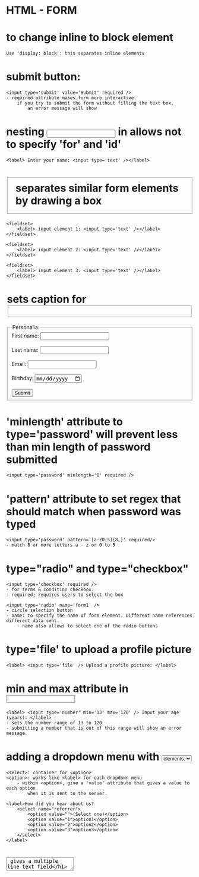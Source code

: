 # HTML - FORM

# to change inline to block element
    Use 'display: block': this separates inline elements

# submit button:
    <input type='submit' value='Submit' required />
    - required attribute makes form more interactive.
        if you try to submit the form without filling the text box, 
            an error message will show

# nesting <input/> in <label> allows not to specify 'for' and 'id'
    <label> Enter your name: <input type='text' /></label>

# <fieldset> separates similar form elements by drawing a box
    <fieldset>
        <label> input element 1: <input type='text' /></label>
    </fieldset>

    <fieldset>
        <label> input element 2: <input type='text' /></label>
    </fieldset>

    <fieldset>
        <label> input element 3: <input type='text' /></label>
    </fieldset>

# <legend> sets caption for <fieldset>
<form action="/action_page.php">
  <fieldset>
    <legend>Personalia:</legend>
    <label for="fname">First name:</label>
    <input type="text" id="fname" name="fname"><br><br>
    <label for="lname">Last name:</label>
    <input type="text" id="lname" name="lname"><br><br>
    <label for="email">Email:</label>
    <input type="email" id="email" name="email"><br><br>
    <label for="birthday">Birthday:</label>
    <input type="date" id="birthday" name="birthday"><br><br>
    <input type="submit" value="Submit">
  </fieldset>
</form>

# 'minlength' attribute to type='password' will prevent less than min length of password submitted
    <input type='password' minlength='8' required />

# 'pattern' attribute to set regex that should match when password was typed
    <input type='password' pattern='[a-z0-5]{8,}' required/>
    - match 8 or more letters a - z or 0 to 5

# type="radio" and type="checkbox"
    <input type='checkbox' required />
    - for terms & condition checkbox. 
    - required; requires users to select the box
    
    <input type='radio' name='form1' />
    - circle selection button 
    - name: to specify the name of form element. Different name references different data sent.
        - name also allows to select one of the radio buttons

# type='file' to upload a profile picture
    <label> <input type='file' /> Upload a profile picture: </label>

# min and max attribute in <input>
    <label> <input type='number' min='13' max='120' /> Input your age (years): </label>
    - sets the number range of 13 to 120
    - submitting a number that is out of this range will show an error message.

# adding a dropdown menu with <select> and <option> elements.
    <select>: container for <option>
    <option>: works like <label> for each dropdown menu
        - within <option>, give a 'value' attribute that gives a value to each option
            when it is sent to the server.

    <label>How did you hear about us?
        <select name="referrer">
            <option value="">(Select one)</option>
            <option value="1">option1</option>
            <option value="2">option2</option>
            <option value="3">option3</option>
        </select>
    </label> 

# <textarea> gives a multiple line text field
    - 'rows' and 'cols' initial size of text field.
    - 'placeholder' displays texts until user starts typing
    <label> Tell us about yourself
        <textarea name="bio" rows="3" cols="20" placeholder="Enter your text here"></textarea>
    </label>

# giving 'name' attribute to submmitable elements to identify elements when form submission.
    - except for the type='radio'

# form submission to a specific webpage
    <main>
        <form method='post' action='https://freecodecamp.org/practice-project/accessibility-quiz'>
            <section></section>
            <section></section>
            <section></section>
        </form>
    </main>

# centering text item
    margin: 1em auto;
    text-align: center;


# centering a block element
    margin: 0 auto;

# max-width and min-width to set max and min width

# difference between 'width: 100vw' and 'width:100%'
    width: 100vw = the element will take 100 of width of the available screen,including the document margin
        - setting elements to vw will ensure that the proportion will be the same on any screen sizes. 
        - however, if your element size is bigger than 100vw, the horizontal scrollbar will show.
            Then use 100% instead.

    width: 100% = elements will fit all the space avaliable.
        - if a child element with width:100% is within a parent element, it will take up the 100% of total width of parent element.

# selecting all elements but the last element
    use :not(:last-of-type) pseudo-class

    fieldset:not(:last-of-type) {
        border-bottom: 3px solid #fffff;
    }

    - :not() can be ussed in any element
        span:not(sr-only) {
            font-weight: bold;
        }


# unset the width rule
    width: unset;

# aligning elements horizontally
    vertical-align: middle;
    (element 위 아래의 비율이 같게함으로써 vertical.)

# attribute selector
    selects an specific element based on a given attribute value.
    input[type='submit']{
        display: block;
    }
    input[name='password']{

    }

# overflow: hidden to set box size to original size
    - also prevents the text or contents overlaping each other. 

# clear: right
    - will clear the float property
    - push down the divider and any contents below the float: right element.

# div:not(#example) {
    color: red;
}
    - this will select all div that is not #example, and then apply color: red to all div except #example.

# <meta> in <head>
 <html lang="en">
  <head>
    <meta charset="UTF-8" />
    <meta name="viewport" content="width=device-width, initial-scale=1.0" />
    <meta name="description" content="freeCodeCamp Accessibility Quiz practice project" />
    <title>Accessibility Quiz</title>
    <link rel="stylesheet" href="styles.css" />
  </head>

# logo css
#logo {
  width: max(100px, 18vw);
	background-color: #0a0a23;
	aspect-ratio: 35/4;
	padding: 0.4rem;
}

# min(value1, value2)
    - set minimum width size to whichever value is the smallest 
    - when screen size changes, size of width changes accordingly. 
    - https://web.dev/min-max-clamp/
    header{
        width: min(50vw, 400px);
    }

# use flexbox and space contents evenly
	display: flex;
	justify-content: space-evenly;

# use role attribute to increase accecibility
    - to tag or navigate region where the form was submitted
    * role attribute requires aria attribute.
<form method="post" action="https://freecodecamp.org/practice-project/accessibility-quiz">
        <section role='region' aria-labelledby='student-info'>
            <h2>student-info</h2>
        </section>
        <section role='region' aria-labelledby='css-questions'>
            <h2>css questions</h2>
        </section>
      </form>

# setting multiple font-family, in case the web doesn't support font
    h1 {
        font-family: "Verdana", "Tahoma", sans-serif;
    }
# in <label>, for attribute connects to the corresponding <input> by sharing a same id name
    <label for='student-info'></label>
    <input id='student-info' />

# common pattern to make invisible text for screen reader
.sr-only {
    position: absolute;
    width: 1px;
    height: 1px;
    padding: 0;
    margin: -1px;
    overflow: hidden;
    clip: rect(0, 0, 0, 0);
    white-space: nowrap;
    border: 0;
}

# ::before , ::after 
    - pseudo-element.
    - you can add anything before or after the selected element

    HTML:
    <p>1</p>
    <p>2</p>
    <p>3</p>

    CSS:
    p::before {
        content: "Question ";
    }

    Output:
    Question 1
    Question 2
    Question 3

# hover 
nav li:hover {
	cursor: pointer;
	background-color: #dfdfe2;
	color: #1b1b32;
}

# fix element to the top of viewport
position: fixed;
top:0;

# centering <section>
section {
    width: 80%;
    margin: 0 auto 10px auto;
    max-width: 600px;
}

# To align the input boxes with each other, set the display property to inline-block
.info input, 
.info label {
  display: inline-block;
  text-align: right;
}

# to neaten block element
text-align: left;
display: block;
width: 100%;
margin-top: 20px;
padding-top: 5px;

# smooth jump to the section
    - The media query prefers-reduced-motion is used to detect if the user has set an operating system preference to minimize the amount of animation or motion it uses. It can take two possible values: no-preference : Indicates that the user has made no preference in the underlying operating system.
    - for users who prefer less motion on web, such as autoplaying videos or some visual effects
@media (prefers-reduced-motion: no-preference){
  * {
  scroll-behavior: smooth;
    }
}

# hide texts for screen reader using aria-hidden
<div id='years' aria-hidden='true'></div> 

# The caption element should always be the first child of a table, but can be positioned with the caption-side CSS property.
<table>
    <caption>Assets</caption>
 </table>

# The thead and tbody elements are used to indicate which portion of your table is the header, and which portion contains the primary data or content.
    <table>
        <caption>Assets</caption>
            <thead></thead>
            <tbody></tbody>
    </table>

# setting box-sizing: border-box;
    - to fit the child element to its parent element
    - even setting padding to the child element, it will not take spaces outside of its parents element.
    https://developer.mozilla.org/en-US/docs/Web/CSS/box-sizing

    html {
        box-sizing: border-box;
    }

# selector that selects <span> elements whose class includes 'sr-only'
span[class~='sr-only'] {
  border: 0;
}

# common code to hide screan read texts
span[class~="sr-only"] {
  border: 0 !important;
  clip: rect(1px, 1px, 1px, 1px) !important;
  clip-path: inset(50%) !important;
  -webkit-clip-path: inset(50%)!important;
  height: 1px !important;
  width: 1px !important;
  /* to prevent overflowing */
    overflow: hidden !important; 
    white-space: nowrap !important;
   /*  take these hidden elements out of the document flow. */
    position: absolute !important;
    padding: 0 !important;
    margin: -1px !important;
}
-  overflow:hidden; this property will hide any element that is pushed outside the set width value of selected element with @media.
- clip-path: creates a clipping region that sets what part of an element should be shown. Parts that are inside the region are shown, while those outside are hidden
- -webkit: for rendering content in Safari and Chrome browsers. Webkit code may need to be added in CSS to ensure it renders correctly on Chrome and Safari due to the lack of cross-compatibility.

- use span[class] syntax will target any span element that has a class attribute set, regardless of the attribute's value.
- use !important to ensure this code is applied regardless of specificity.
# reverse the order of nested element <span class='flex'>
h1 .flex {
  display: flex;
  flex-direction: column-reverse;
  gap: 1rem;
}

# :first-of-type pseudo-selector is used to target the first element that matches the selector.
# :last-of-type pseudo-selector is used to target the last element that matches the selector.
h1 .flex span:first-of-type {
  font-size: 0.7em;
}

# stick element
#years {
  display: flex;
  justify-content: flex-end;
  position: sticky;
  top: 0;
}

# z-index specifies an order of elements
    - z-index is used to create layers in css
    - the higher z-index value will place an element on top of the lower value element
        - to posision bg element behind the other element, do
            bg {
                position: absolute;
                z-index: -1;
            }
        - to position element on top of the others, set z-index:1;
    https://www.w3schools.com/cssref/playdemo.asp?filename=playcss_z-index

# fix width of elements; otherwise the width will allow elements to shrink the container because you are using flexbox.
body td {
  width: 100vw;
  min-width: 4rem;
  max-width: 4rem;

}

# :nth-of-type() pseudo-selector is used to target specific elements based on their order among siblings of the same type.
tr.total td:nth-of-type(3) {
  padding-right: 0.5rem;
}

# absolute: to position elements and allows you to adjust it relative to its container.
# you can set elements top, bottom, left, right
    bg {
        position: absolute;
        top:0;
        left:0;
    }

# ::before, ::after
    - put elements before and after the selected elements
    - use 'content' to specify the element you want to put
    <ex>
    HTML:
    <p> Before the text </p><br>
    <p> After the text </p>

    CSS:
    p::before, p::after {
        content:"YAHOO!!! "
    }

    Output:
    YAHOO!!! Before the text
    After the text YAHOO!!! 

# element needs its parent to have a position set as a point of reference when it uses position. 
    
-------------------------------- CSS for Form Practice -------------------------------------

body {
  width: 100%;
  height: 100vh;
  margin: 0;
  background-color: #1b1b32;
	color: #f5f6f7;
  font-family: Tahoma;
	font-size: 16px;
}

h1, p {
  margin: 1em auto;
  text-align: center;
}

form {
  width: 60vw;
	max-width: 500px;
	min-width: 300px;
	margin: 0 auto;
  padding-bottom: 2em;
}

fieldset {
  border: none;
	padding: 2rem 0;
}

fieldset:not(:last-of-type) {
  border-bottom: 3px solid #3b3b4f;
}

label {
  display: block;
	margin: 0.5rem 0;
}

input,
textarea,
select {
  margin: 10px 0 0 0;
	width: 100%;
  min-height: 2em;
}

input, textarea {
  background-color: #0a0a23;
  border: 1px solid #0a0a23;
  color: #ffffff;
}

.inline {
  width: unset;
  margin: 0 0.5em 0 0;
  vertical-align: middle;
}

input[type="submit"] {
  display: block;
  width: 60%;
  margin: 1em auto;
  height: 2em;
  font-size: 1.1rem;
  background-color: #3b3b4f;
  border-color: white;
  min-width: 300px;
}

input[type="file"] {
  padding: 1px 2px;
}
